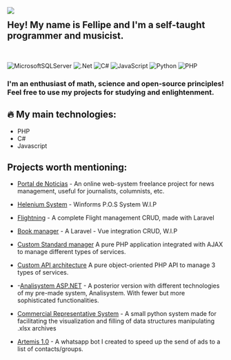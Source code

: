 <img align="left" src="https://user-images.githubusercontent.com/110192027/191017416-15907fc3-0310-4143-9138-1f724cca308e.png">

## Hey! My name is Fellipe and I'm a self-taught programmer and musicist.
<br>

![MicrosoftSQLServer](https://img.shields.io/badge/Microsoft%20SQL%20Server-CC2927?style=for-the-badge&logo=microsoft%20sql%20server&logoColor=white)
![.Net](https://img.shields.io/badge/.NET-5C2D91?style=for-the-badge&logo=.net&logoColor=white)
![C#](https://img.shields.io/badge/c%23-%23239120.svg?style=for-the-badge&logo=c-sharp&logoColor=white)
![JavaScript](https://img.shields.io/badge/javascript-%23323330.svg?style=for-the-badge&logo=javascript&logoColor=%23F7DF1E)
![Python](https://img.shields.io/badge/python-3670A0?style=for-the-badge&logo=python&logoColor=ffdd54)
![PHP](https://img.shields.io/badge/php-%23777BB4.svg?style=for-the-badge&logo=php&logoColor=white)

### I'm an enthusiast of math, science and open-source principles! Feel free to use my projects for studying and enlightenment.

## 🔥 My main technologies:
- PHP
- C#
- Javascript

## Projects worth mentioning:
- [Portal de Noticias](https://github.com/luizfellips/portal-de-noticias) - An online web-system freelance project for news management, useful for journalists, columnists, etc.

- [Helenium System](https://github.com/luizfellips/P.D.V-SistemaHelenium) - Winforms P.O.S System W.I.P
  
- [Flightning](https://github.com/luizfellips/flightning) - A complete Flight management CRUD, made with Laravel
  
- [Book manager](https://github.com/luizfellips/book-manager) - A Laravel - Vue integration CRUD, W.I.P

- [Custom Standard manager](https://github.com/luizfellips/Standard-Manager-PHP) A pure PHP application integrated with AJAX to manage different types of services.

- [Custom API architecture](https://github.com/luizfellips/custom-api) A pure object-oriented PHP API to manage 3 types of services.
  
- -[Analisystem ASP.NET](https://github.com/luizfellips/Analisystem-NET) - A posterior version with different technologies of my pre-made system, Analisystem. With fewer but more sophisticated functionalities.
  
- [Commercial Representative System](https://github.com/luizfellips/Commercial-Representation-System) - A small python system made for facilitating the visualization and filling of data structures manipulating .xlsx archives
  
- [Artemis 1.0](https://github.com/luizfellips/Artemis1.0) - A whatsapp bot I created to speed up the send of ads to a list of contacts/groups.

